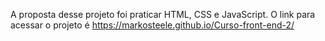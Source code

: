 A proposta desse projeto foi praticar HTML, CSS e JavaScript.
O link para acessar o projeto é https://markosteele.github.io/Curso-front-end-2/
